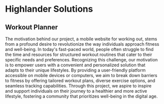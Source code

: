 # Highlander Solutions #

## Workout Planner ##
The motivation behind our project, a mobile website for working out, stems from a profound desire to revolutionize the way individuals approach fitness and well-being. In today's fast-paced world, people often struggle to find the time and resources for structured workout routines that cater to their specific needs and preferences. 
Recognizing this challenge, our motivation is to empower users with a convenient and personalized solution that adapts to their unique lifestyles. By providing a user-friendly platform accessible on mobile devices or computers, we aim to break down barriers to fitness by offering tailored workout plans, diverse exercise options, and seamless tracking capabilities. Through this project, we aspire to inspire and support individuals on their journey to a healthier and more active lifestyle, fostering a community that prioritizes well-being in the digital age.
